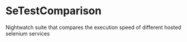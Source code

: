 SeTestComparison
================

Nightwatch suite that compares the execution speed of different hosted selenium services
